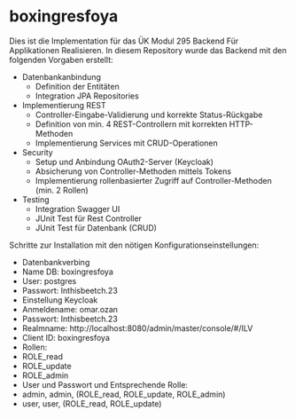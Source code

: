 # boxingresfoya
Dies ist die Implementation für das ÜK Modul 295 Backend Für Applikationen Realisieren.
In diesem Repository wurde das Backend mit den folgenden Vorgaben erstellt:
* Datenbankanbindung
    * Definition der Entitäten
    * Integration JPA Repositories
* Implementierung REST
    * Controller-Eingabe-Validierung und korrekte Status-Rückgabe
    * Definition von min. 4 REST-Controllern mit korrekten HTTP-Methoden
    * Implementierung Services mit CRUD-Operationen
* Security
    * Setup und Anbindung OAuth2-Server (Keycloak)
    * Absicherung von Controller-Methoden mittels Tokens
    * Implementierung rollenbasierter Zugriff auf Controller-Methoden (min. 2 Rollen)
* Testing
    * Integration Swagger UI
    * JUnit Test für Rest Controller
    * JUnit Test für Datenbank (CRUD)

Schritte zur Installation mit den nötigen Konfigurationseinstellungen:
* Datenbankverbing
* Name DB: boxingresfoya
* User: postgres
* Passwort: Inthisbeetch.23
* Einstellung Keycloak
* Anmeldename: omar.ozan
* Passwort: Inthisbeetch.23
* Realmname: http://localhost:8080/admin/master/console/#/ILV
* Client ID: boxingresfoya
* Rollen:
* ROLE_read
* ROLE_update
* ROLE_admin
* User und Passwort und Entsprechende Rolle:
* admin, admin, (ROLE_read, ROLE_update, ROLE_admin)
* user, user, (ROLE_read, ROLE_update)
